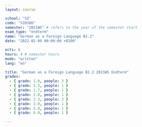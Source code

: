 ```yaml
---
layout: course

school: "SZ"
code: "SZ0306"
semester: "2021WS" # refers to the year of the semester start
exam_type: "endterm"
name: "German as a Foreign Language B1.2"
date: "2022-02-09 00:00:00 +0100"

ects: 6
hours: 4 # semester hours
mode: "written"
lang: "en"

title: "German as a Foreign Language B1.2 2021WS Endterm"
grades:
  - { grade: 1.0, people: 3 }
  - { grade: 1.3, people: 1 }
  - { grade: 1.7, people: 1 }
  - { grade: 2.0, people: 1 }
  - { grade: 2.3, people: 3 }
  - { grade: 3.0, people: 1 }
  - { grade: 5.0, people: 1 }
  - { grade: 6.0, people: 1 }

---
```



